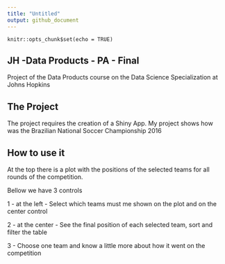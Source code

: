 ```yaml
---
title: "Untitled"
output: github_document
---
```


```{r setup, include=FALSE}
knitr::opts_chunk$set(echo = TRUE)
```

## JH -Data Products - PA - Final

Project of the Data Products course on the Data Science Specialization at Johns Hopkins

## The Project

The project requires the creation of a Shiny App.
My project shows how was the Brazilian National Soccer Championship 2016

## How to use it

At the top there is a plot with the positions of the selected teams for all rounds of the competition.

Bellow we have 3 controls

1 - at the left - Select which teams must me shown on the plot and on the center control

2 - at the center - See the final position of each selected team, sort and filter the table

3 - Choose one team and know a little more about how it went on the competition

